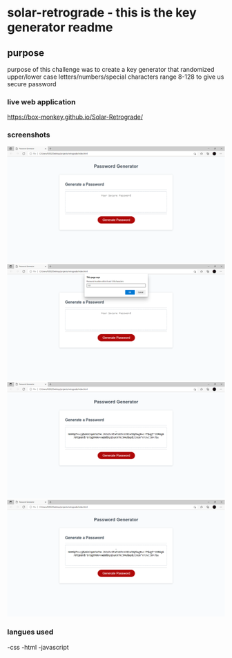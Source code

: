 # solar-retrograde - this is the key generator readme

## purpose
purpose of this challenge was to create a key generator that randomized upper/lower case letters/numbers/special characters
range 8-128 to give us secure password

### live web application
https://box-monkey.github.io/Solar-Retrograde/

### screenshots
![retrograde](./scn1.png)
![retrograde](./scn2.png)
![retrograde](./scn3.png)
![retrograde](./scn4.png)

### langues used
-css
-html
-javascript
